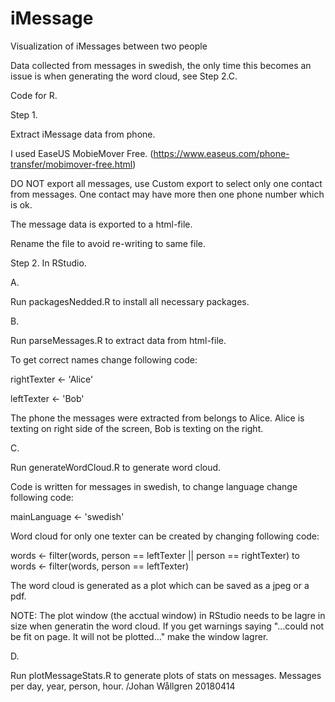 # iMessage
Visualization of iMessages between two people

Data collected from messages in swedish, the only time this becomes an issue is when generating the word cloud, see Step 2.C. 

Code for R.

Step 1.

Extract iMessage data from phone. 

I used EaseUS MobieMover Free. (https://www.easeus.com/phone-transfer/mobimover-free.html)

DO NOT export all messages, use Custom export to select only one contact from messages. One contact may have more then one phone number which is ok.

The message data is exported to a html-file.

Rename the file to avoid re-writing to same file.



Step 2.
In RStudio.

A.

Run packagesNedded.R to install all necessary packages.


B.

Run parseMessages.R to extract data from html-file.

To get correct names change following code:

rightTexter <- 'Alice'

leftTexter <- 'Bob'

The phone the messages were extracted from belongs to Alice.
Alice is texting on right side of the screen, Bob is texting on the right. 

C.

Run generateWordCloud.R to generate word cloud. 

Code is written for messages in swedish, to change language change following code:

mainLanguage <- 'swedish'

Word cloud for only one texter can be created by changing following code:

words <- filter(words, person == leftTexter || person == rightTexter) 
to
words <- filter(words, person == leftTexter)

The word cloud is generated as a plot which can be saved as a jpeg or a pdf.

NOTE: The plot window (the acctual window) in RStudio needs to be lagre in size when generatin the word cloud.
If you get warnings saying  "...could not be fit on page. It will not be plotted..." make the window lagrer.


D.

Run plotMessageStats.R to generate plots of stats on messages. Messages per day, year, person, hour.
/Johan Wållgren 20180414
